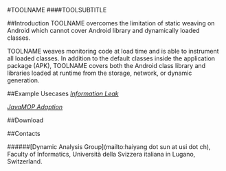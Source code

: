 #TOOLNAME
####TOOLSUBTITLE

##Introduction
TOOLNAME overcomes the limitation of static weaving on Android which cannot cover Android library and dynamically loaded classes.

TOOLNAME weaves monitoring code at load time and is able to instrument all loaded classes. In addition to the default classes inside the application package (APK), TOOLNAME covers both the Android class library and libraries loaded at runtime from the storage, network, or dynamic generation.

##Example Usecases
[_Information Leak_](https://haiyang-sun.github.io/tool/dataleak-uc.html)

[_JavaMOP Adaption_](https://haiyang-sun.github.io/tool/javamop-uc.html)

##Download


##Contacts

######[Dynamic Analysis Group](mailto:haiyang dot sun at usi dot ch), Faculty of Informatics, Università della Svizzera italiana in Lugano, Switzerland. 
